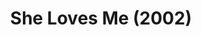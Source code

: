 ---
layout: shows
title: She Loves Me (2002)
poster: 
poster_credit: 
poster_alt:
poster_caption:
category: 
details:
  Theatre: Theatre Jacksonville
cast:
crew:
  Director: Michael Lipp
external_links:
---